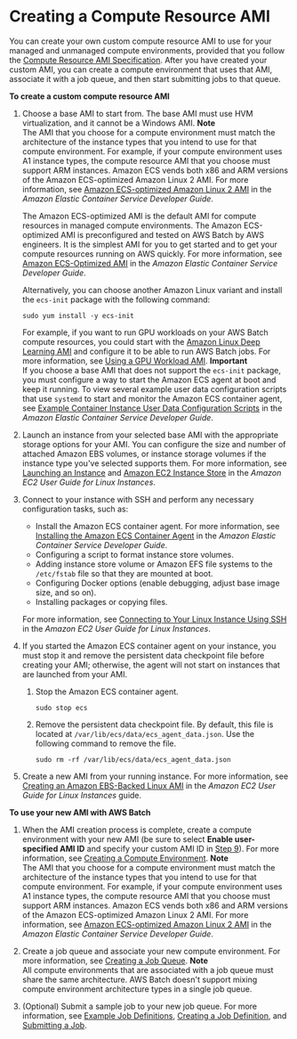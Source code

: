 # Creating a Compute Resource AMI<a name="create-batch-ami"></a>

You can create your own custom compute resource AMI to use for your managed and unmanaged compute environments, provided that you follow the [Compute Resource AMI Specification](compute_resource_AMIs.md#batch-ami-spec)\. After you have created your custom AMI, you can create a compute environment that uses that AMI, associate it with a job queue, and then start submitting jobs to that queue\.

**To create a custom compute resource AMI**

1. Choose a base AMI to start from\. The base AMI must use HVM virtualization, and it cannot be a Windows AMI\.
**Note**  
The AMI that you choose for a compute environment must match the architecture of the instance types that you intend to use for that compute environment\. For example, if your compute environment uses A1 instance types, the compute resource AMI that you choose must support ARM instances\. Amazon ECS vends both x86 and ARM versions of the Amazon ECS\-optimized Amazon Linux 2 AMI\. For more information, see [Amazon ECS\-optimized Amazon Linux 2 AMI](https://docs.aws.amazon.com/AmazonECS/latest/developerguide/al2ami.html) in the *Amazon Elastic Container Service Developer Guide*\.

   The Amazon ECS\-optimized AMI is the default AMI for compute resources in managed compute environments\. The Amazon ECS\-optimized AMI is preconfigured and tested on AWS Batch by AWS engineers\. It is the simplest AMI for you to get started and to get your compute resources running on AWS quickly\. For more information, see [Amazon ECS\-Optimized AMI](https://docs.aws.amazon.com/AmazonECS/latest/developerguide/ecs-optimized_AMI.html) in the *Amazon Elastic Container Service Developer Guide*\.

   Alternatively, you can choose another Amazon Linux variant and install the `ecs-init` package with the following command:

   ```
   sudo yum install -y ecs-init
   ```

   For example, if you want to run GPU workloads on your AWS Batch compute resources, you could start with the [Amazon Linux Deep Learning AMI](https://aws.amazon.com/marketplace/pp/B01M0AXXQB) and configure it to be able to run AWS Batch jobs\. For more information, see [Using a GPU Workload AMI](batch-gpu-ami.md)\.
**Important**  
If you choose a base AMI that does not support the `ecs-init` package, you must configure a way to start the Amazon ECS agent at boot and keep it running\. To view several example user data configuration scripts that use `systemd` to start and monitor the Amazon ECS container agent, see [Example Container Instance User Data Configuration Scripts](https://docs.aws.amazon.com/AmazonECS/latest/developerguide/example_user_data_scripts.html) in the *Amazon Elastic Container Service Developer Guide*\.

1. Launch an instance from your selected base AMI with the appropriate storage options for your AMI\. You can configure the size and number of attached Amazon EBS volumes, or instance storage volumes if the instance type you've selected supports them\. For more information, see [Launching an Instance](https://docs.aws.amazon.com/AWSEC2/latest/UserGuide/launching-instance.html) and [Amazon EC2 Instance Store](https://docs.aws.amazon.com/AWSEC2/latest/UserGuide/InstanceStorage.html) in the *Amazon EC2 User Guide for Linux Instances*\.

1. Connect to your instance with SSH and perform any necessary configuration tasks, such as:
   + Install the Amazon ECS container agent\. For more information, see [Installing the Amazon ECS Container Agent](https://docs.aws.amazon.com/AmazonECS/latest/developerguide/ecs-agent-install.html) in the *Amazon Elastic Container Service Developer Guide*\.
   + Configuring a script to format instance store volumes\.
   + Adding instance store volume or Amazon EFS file systems to the `/etc/fstab` file so that they are mounted at boot\.
   + Configuring Docker options \(enable debugging, adjust base image size, and so on\)\.
   + Installing packages or copying files\.

   For more information, see [Connecting to Your Linux Instance Using SSH](https://docs.aws.amazon.com/AWSEC2/latest/UserGuide/AccessingInstancesLinux.html) in the *Amazon EC2 User Guide for Linux Instances*\.

1. If you started the Amazon ECS container agent on your instance, you must stop it and remove the persistent data checkpoint file before creating your AMI; otherwise, the agent will not start on instances that are launched from your AMI\. 

   1. Stop the Amazon ECS container agent\.

      ```
      sudo stop ecs
      ```

   1. Remove the persistent data checkpoint file\. By default, this file is located at `/var/lib/ecs/data/ecs_agent_data.json`\. Use the following command to remove the file\.

      ```
      sudo rm -rf /var/lib/ecs/data/ecs_agent_data.json
      ```

1. Create a new AMI from your running instance\. For more information, see [Creating an Amazon EBS\-Backed Linux AMI](https://docs.aws.amazon.com/AWSEC2/latest/UserGuide/creating-an-ami-ebs.html) in the *Amazon EC2 User Guide for Linux Instances* guide\.

**To use your new AMI with AWS Batch**

1. When the AMI creation process is complete, create a compute environment with your new AMI \(be sure to select **Enable user\-specified AMI ID** and specify your custom AMI ID in [Step 9](create-compute-environment.md#enable-custom-ami-step)\)\. For more information, see [Creating a Compute Environment](create-compute-environment.md)\.
**Note**  
The AMI that you choose for a compute environment must match the architecture of the instance types that you intend to use for that compute environment\. For example, if your compute environment uses A1 instance types, the compute resource AMI that you choose must support ARM instances\. Amazon ECS vends both x86 and ARM versions of the Amazon ECS\-optimized Amazon Linux 2 AMI\. For more information, see [Amazon ECS\-optimized Amazon Linux 2 AMI](https://docs.aws.amazon.com/AmazonECS/latest/developerguide/al2ami.html) in the *Amazon Elastic Container Service Developer Guide*\.

1. Create a job queue and associate your new compute environment\. For more information, see [Creating a Job Queue](create-job-queue.md)\.
**Note**  
All compute environments that are associated with a job queue must share the same architecture\. AWS Batch doesn't support mixing compute environment architecture types in a single job queue\.

1. \(Optional\) Submit a sample job to your new job queue\. For more information, see [Example Job Definitions](example-job-definitions.md), [Creating a Job Definition](create-job-definition.md), and [Submitting a Job](submit_job.md)\.